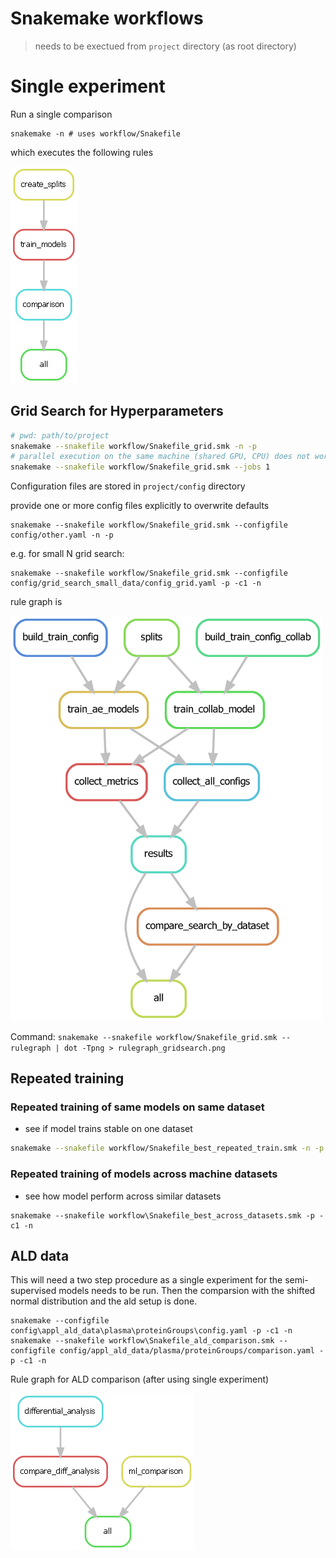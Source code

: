 # Snakemake workflows

> needs to be exectued from `project` directory (as root directory)

# Single experiment

Run a single comparison

```
snakemake -n # uses workflow/Snakefile
```

which executes the following rules

![Rule graph for single experiment](rulegraphs/default.png)

## Grid Search for Hyperparameters

```bash
# pwd: path/to/project
snakemake --snakefile workflow/Snakefile_grid.smk -n -p
# parallel execution on the same machine (shared GPU, CPU) does not work
snakemake --snakefile workflow/Snakefile_grid.smk --jobs 1
```

Configuration files are stored in `project/config` directory

provide one or more config files explicitly to overwrite defaults

```
snakemake --snakefile workflow/Snakefile_grid.smk --configfile config/other.yaml -n -p
```

e.g. for small N grid search:

```
snakemake --snakefile workflow/Snakefile_grid.smk --configfile config/grid_search_small_data/config_grid.yaml -p -c1 -n
```

rule graph is

<img src="rulegraphs/rulegraph_gridsearch.png" alt="Rule graph for grid search" width="500"/>

Command: `snakemake --snakefile workflow/Snakefile_grid.smk --rulegraph | dot -Tpng > rulegraph_gridsearch.png`

## Repeated training

### Repeated training of same models on same dataset
- see if model trains stable on one dataset

```bash
snakemake --snakefile workflow/Snakefile_best_repeated_train.smk -n -p
```

### Repeated training of models across machine datasets
- see how model perform across similar datasets

```
snakemake --snakefile workflow\Snakefile_best_across_datasets.smk -p -c1 -n
```

## ALD data

This will need a two step procedure as a single experiment for the semi-supervised
models needs to be run. 
Then the comparsion with the shifted normal distribution and the ald setup is done.

```
snakemake --configfile config\appl_ald_data\plasma\proteinGroups\config.yaml -p -c1 -n
snakemake --snakefile workflow\Snakefile_ald_comparison.smk --configfile config/appl_ald_data/plasma/proteinGroups/comparison.yaml -p -c1 -n
```


Rule graph for ALD comparison (after using single experiment)


![Comparison after default](rulegraphs/rulegraph_ald_comparison.png)